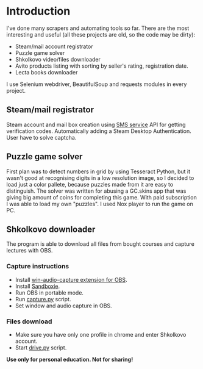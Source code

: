 # Introduction
I've done many scrapers and automating tools so far. There are the most interesting and useful (all these projects are old, so the code may be dirty):
+ Steam/mail account registrator
+ Puzzle game solver
+ Shkolkovo video/files downloader
+ Avito products listing with sorting by seller's rating, registration date.
+ Lecta books downloader

I use Selenium webdriver, BeautifulSoup and requests modules in every project.

## Steam/mail registrator
Steam account and mail box creation using [SMS service](https://5sim.net/) API for getting verification codes. Automatically adding a Steam Desktop Authentication. User have to solve captcha.

## Puzzle game solver
First plan was to detect numbers in grid by using Tesseract Python, but it wasn't good at recognising digits in a low resolution image, so I decided to load just a color pallete, because puzzles made from it are easy to distinguish. The solver was written for abusing a GC.skins app that was giving big amount of coins for completing this game. With paid subscription I was able to load my own "puzzles". I used Nox player to run the game on PC.

## Shkolkovo downloader
The program is able to download all files from bought courses and capture lectures with OBS.
### Capture instructions
+ Install [win-audio-capture extension for OBS](https://obsproject.com/forum/resources/win-capture-audio.1338/).
+ Install [Sandboxie](https://sandboxie-plus.com/downloads/).
+ Run OBS in portable mode.
+ Run [capture.py](Shkolkovo%20downloader/capture.py) script.
+ Set window and audio capture in OBS. <br>
### Files download
+ Make sure you have only one profile in chrome and enter Shkolkovo account.
+ Start [drive.py](Shkolkovo%20downloader/drive.py) script.

**Use only for personal education. Not for sharing!**
